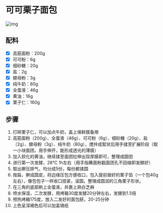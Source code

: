 # 可可栗子面包

![img](http://img.whl123456.top/image/33491bbc755f876a5e170c4d296020d5aa028320.jpg)

## 配料

- [x] 高筋面粉：200g
- [x] 可可粉：6g
- [x] 细砂糖：20g
- [x] 盐：2g
- [x] 酵母粉：3g
- [x] 纯牛奶：80g
- [x] 全蛋液：46g
- [x] 黄油：16g
- [x] 栗子仁：160g

## 步骤

1. 打碎栗子仁，可以加点牛奶，盖上保鲜膜备用
2. 高筋面粉（200g）、全蛋液（46g）、可可粉（6g）、细砂糖（20g）、盐（2g）、酵母粉（3g）、纯牛奶（80g），搅拌成絮状后用手揉至扩展阶段（取一小块面团，用手伸开，能形成透光的薄膜）
3. 加入软化的黄油，继续揉至面团拉伸出现厚膜即可，整理成圆团
4. 进行第一次发酵，28℃ 1h左右（用手指蘸面粉戳面团孔不回缩即发酵好）
5. 取出擀压排气，均分成5份，每份都揉圆
6. 按扁，擀成圆皮，将边缘压包方便收口，包入提前做好的栗子馅（一个包40g左右），像包包子一样收口捏紧，滚圆。整理成圆润的三角栗子形状。
7. 在三角的底部刷上全蛋液，并裹上熟白芝麻
8. 喷水保湿，二次发酵，用烤箱30度发酵20分钟左右，发酵到1.5倍
9. 预热烤箱175度，放入二发好的面包胚，20-25分钟
10. 上色呈深褐色后可以加盖锡纸
